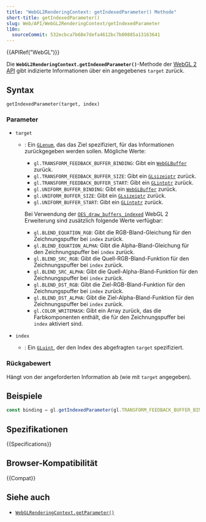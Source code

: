 ```yaml
---
title: "WebGL2RenderingContext: getIndexedParameter() Methode"
short-title: getIndexedParameter()
slug: Web/API/WebGL2RenderingContext/getIndexedParameter
l10n:
  sourceCommit: 532ecbca7b68e7defa4612bc7b00885a13163641
---
```


{{APIRef("WebGL")}}

Die **`WebGL2RenderingContext.getIndexedParameter()`**-Methode
der [WebGL 2 API](/de/docs/Web/API/WebGL_API) gibt indizierte
Informationen über ein angegebenes `target` zurück.

## Syntax

```js-nolint
getIndexedParameter(target, index)
```

### Parameter

- `target`

  - : Ein [`GLenum`](/de/docs/Web/API/WebGL_API/Types), das das Ziel spezifiziert, für das Informationen zurückgegeben werden sollen.
    Mögliche Werte:

    - `gl.TRANSFORM_FEEDBACK_BUFFER_BINDING`: Gibt ein
      [`WebGLBuffer`](/de/docs/Web/API/WebGLBuffer) zurück.
    - `gl.TRANSFORM_FEEDBACK_BUFFER_SIZE`: Gibt ein
      [`GLsizeiptr`](/de/docs/Web/API/WebGL_API/Types) zurück.
    - `gl.TRANSFORM_FEEDBACK_BUFFER_START`: Gibt ein
      [`GLintptr`](/de/docs/Web/API/WebGL_API/Types) zurück.
    - `gl.UNIFORM_BUFFER_BINDING`: Gibt ein [`WebGLBuffer`](/de/docs/Web/API/WebGLBuffer) zurück.
    - `gl.UNIFORM_BUFFER_SIZE`: Gibt ein [`GLsizeiptr`](/de/docs/Web/API/WebGL_API/Types) zurück.
    - `gl.UNIFORM_BUFFER_START`: Gibt ein [`GLintptr`](/de/docs/Web/API/WebGL_API/Types) zurück.

    Bei Verwendung der [`OES_draw_buffers_indexed`](/de/docs/Web/API/OES_draw_buffers_indexed) WebGL 2 Erweiterung sind zusätzlich folgende Werte verfügbar:

    - `gl.BLEND_EQUATION_RGB`: Gibt die RGB-Bland-Gleichung für den Zeichnungspuffer bei `index` zurück.
    - `gl.BLEND_EQUATION_ALPHA`: Gibt die Alpha-Bland-Gleichung für den Zeichnungspuffer bei `index` zurück.
    - `gl.BLEND_SRC_RGB`: Gibt die Quell-RGB-Bland-Funktion für den Zeichnungspuffer bei `index` zurück.
    - `gl.BLEND_SRC_ALPHA`: Gibt die Quell-Alpha-Bland-Funktion für den Zeichnungspuffer bei `index` zurück.
    - `gl.BLEND_DST_RGB`: Gibt die Ziel-RGB-Bland-Funktion für den Zeichnungspuffer bei `index` zurück.
    - `gl.BLEND_DST_ALPHA`: Gibt die Ziel-Alpha-Bland-Funktion für den Zeichnungspuffer bei `index` zurück.
    - `gl.COLOR_WRITEMASK`: Gibt ein Array zurück, das die Farbkomponenten enthält, die für den Zeichnungspuffer bei `index` aktiviert sind.

- `index`
  - : Ein [`GLuint`](/de/docs/Web/API/WebGL_API/Types), der den Index des abgefragten `target` spezifiziert.

### Rückgabewert

Hängt von der angeforderten Information ab (wie mit `target` angegeben).

## Beispiele

```js
const binding = gl.getIndexedParameter(gl.TRANSFORM_FEEDBACK_BUFFER_BINDING, 0);
```

## Spezifikationen

{{Specifications}}

## Browser-Kompatibilität

{{Compat}}

## Siehe auch

- [`WebGLRenderingContext.getParameter()`](/de/docs/Web/API/WebGLRenderingContext/getParameter)
